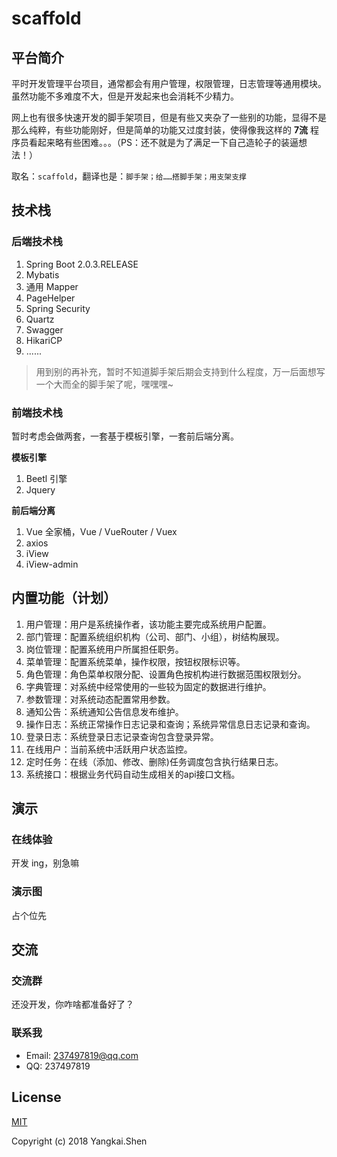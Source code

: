 # scaffold
## 平台简介

平时开发管理平台项目，通常都会有用户管理，权限管理，日志管理等通用模块。虽然功能不多难度不大，但是开发起来也会消耗不少精力。

网上也有很多快速开发的脚手架项目，但是有些又夹杂了一些别的功能，显得不是那么纯粹，有些功能刚好，但是简单的功能又过度封装，使得像我这样的 **7流** 程序员看起来略有些困难。。。（PS：还不就是为了满足一下自己造轮子的装逼想法！）

取名：`scaffold`，翻译也是：`脚手架；给……搭脚手架；用支架支撑`

## 技术栈
### 后端技术栈

1. Spring Boot 2.0.3.RELEASE
2. Mybatis
3. 通用 Mapper
4. PageHelper
5. Spring Security
6. Quartz
7. Swagger
8. HikariCP
9. ......

> 用到别的再补充，暂时不知道脚手架后期会支持到什么程度，万一后面想写一个大而全的脚手架了呢，嘿嘿嘿~

### 前端技术栈

暂时考虑会做两套，一套基于模板引擎，一套前后端分离。

**模板引擎**
1. Beetl 引擎
2. Jquery

**前后端分离**
1. Vue 全家桶，Vue / VueRouter / Vuex
2. axios
3. iView
4. iView-admin

## 内置功能（计划）

1. 用户管理：用户是系统操作者，该功能主要完成系统用户配置。
2. 部门管理：配置系统组织机构（公司、部门、小组），树结构展现。
3. 岗位管理：配置系统用户所属担任职务。
4. 菜单管理：配置系统菜单，操作权限，按钮权限标识等。
5. 角色管理：角色菜单权限分配、设置角色按机构进行数据范围权限划分。
6. 字典管理：对系统中经常使用的一些较为固定的数据进行维护。
7. 参数管理：对系统动态配置常用参数。
8. 通知公告：系统通知公告信息发布维护。
9. 操作日志：系统正常操作日志记录和查询；系统异常信息日志记录和查询。
10. 登录日志：系统登录日志记录查询包含登录异常。
11. 在线用户：当前系统中活跃用户状态监控。
12. 定时任务：在线（添加、修改、删除)任务调度包含执行结果日志。
13. 系统接口：根据业务代码自动生成相关的api接口文档。

## 演示
### 在线体验

开发 ing，别急嘛

### 演示图

占个位先

## 交流
### 交流群

还没开发，你咋啥都准备好了？

### 联系我

- Email: 237497819@qq.com
- QQ: 237497819

## License
[MIT](http://opensource.org/licenses/MIT)

Copyright (c) 2018 Yangkai.Shen
